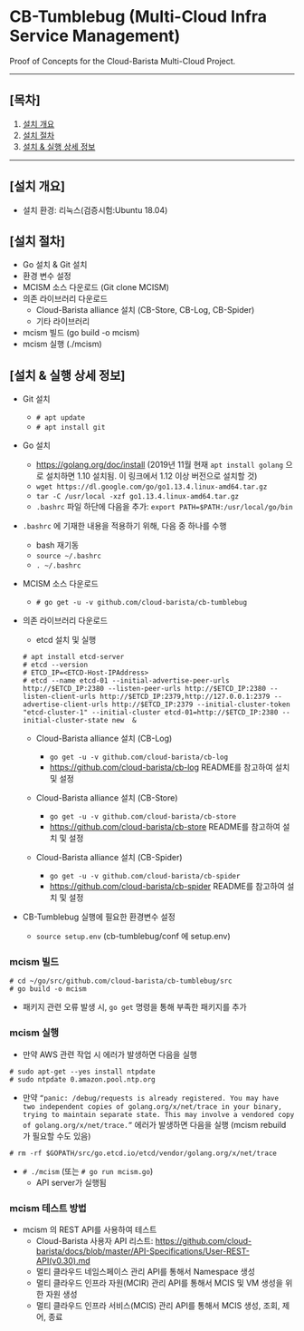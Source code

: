 # CB-Tumblebug (Multi-Cloud Infra Service Management)
Proof of Concepts for the Cloud-Barista Multi-Cloud Project.

***

## [목차]

1. [설치 개요](#설치-개요)
2. [설치 절차](#설치-절차)
3. [설치 & 실행 상세 정보](#설치--실행-상세-정보)

***

## [설치 개요]
- 설치 환경: 리눅스(검증시험:Ubuntu 18.04)

## [설치 절차]

- Go 설치 & Git 설치
- 환경 변수 설정
- MCISM 소스 다운로드 (Git clone MCISM)
- 의존 라이브러리 다운로드
  - Cloud-Barista alliance 설치 (CB-Store, CB-Log, CB-Spider)
  - 기타 라이브러리
- mcism 빌드 (go build -o mcism)
- mcism 실행 (./mcism)

## [설치 & 실행 상세 정보]

- Git 설치
  - `# apt update`
  - `# apt install git`

- Go 설치
  - https://golang.org/doc/install (2019년 11월 현재 `apt install golang` 으로 설치하면 1.10 설치됨. 이 링크에서 1.12 이상 버전으로 설치할 것)
  - `wget https://dl.google.com/go/go1.13.4.linux-amd64.tar.gz`
  - `tar -C /usr/local -xzf go1.13.4.linux-amd64.tar.gz`
  - `.bashrc` 파일 하단에 다음을 추가: `export PATH=$PATH:/usr/local/go/bin`


- `.bashrc` 에 기재한 내용을 적용하기 위해, 다음 중 하나를 수행
  - bash 재기동
  - `source ~/.bashrc`
  - `. ~/.bashrc`

- MCISM 소스 다운로드
  - `# go get -u -v github.com/cloud-barista/cb-tumblebug`

- 의존 라이브러리 다운로드
  - etcd 설치 및 실행
  ```Shell
  # apt install etcd-server
  # etcd --version
  # ETCD_IP=<ETCD-Host-IPAddress>
  # etcd --name etcd-01 --initial-advertise-peer-urls http://$ETCD_IP:2380 --listen-peer-urls http://$ETCD_IP:2380 --listen-client-urls http://$ETCD_IP:2379,http://127.0.0.1:2379 --advertise-client-urls http://$ETCD_IP:2379 --initial-cluster-token "etcd-cluster-1" --initial-cluster etcd-01=http://$ETCD_IP:2380 --initial-cluster-state new  &
  ```

  - Cloud-Barista alliance 설치 (CB-Log)
    - `go get -u -v github.com/cloud-barista/cb-log`
    - https://github.com/cloud-barista/cb-log README를 참고하여 설치 및 설정
  
  - Cloud-Barista alliance 설치 (CB-Store)
    - `go get -u -v github.com/cloud-barista/cb-store`
    - https://github.com/cloud-barista/cb-store README를 참고하여 설치 및 설정

  - Cloud-Barista alliance 설치 (CB-Spider)
    - `go get -u -v github.com/cloud-barista/cb-spider`
    - https://github.com/cloud-barista/cb-spider README를 참고하여 설치 및 설정

- CB-Tumblebug 실행에 필요한 환경변수 설정
  - `source setup.env` (cb-tumblebug/conf 에 setup.env)


### mcism 빌드

```Shell
# cd ~/go/src/github.com/cloud-barista/cb-tumblebug/src
# go build -o mcism
```
- 패키지 관련 오류 발생 시, `go get` 명령을 통해 부족한 패키지를 추가

### mcism 실행
- 만약 AWS 관련 작업 시 에러가 발생하면 다음을 실행
```Shell
# sudo apt-get --yes install ntpdate
# sudo ntpdate 0.amazon.pool.ntp.org
```

- 만약 `“panic: /debug/requests is already registered. You may have two independent copies of golang.org/x/net/trace in your binary, trying to maintain separate state. This may involve a vendored copy of golang.org/x/net/trace.”` 에러가 발생하면 다음을 실행 (mcism rebuild 가 필요할 수도 있음)
```Shell
# rm -rf $GOPATH/src/go.etcd.io/etcd/vendor/golang.org/x/net/trace
```

- `# ./mcism` (또는 `# go run mcism.go`)
  - API server가 실행됨

### mcism 테스트 방법

- mcism 의 REST API를 사용하여 테스트
  - Cloud-Barista 사용자 API 리스트: https://github.com/cloud-barista/docs/blob/master/API-Specifications/User-REST-API(v0.30).md
  - 멀티 클라우드 네임스페이스 관리 API를 통해서 Namespace 생성
  - 멀티 클라우드 인프라 자원(MCIR) 관리 API를 통해서 MCIS 및 VM 생성을 위한 자원 생성
  - 멀티 클라우드 인프라 서비스(MCIS) 관리 API를 통해서 MCIS 생성, 조회, 제어, 종료
